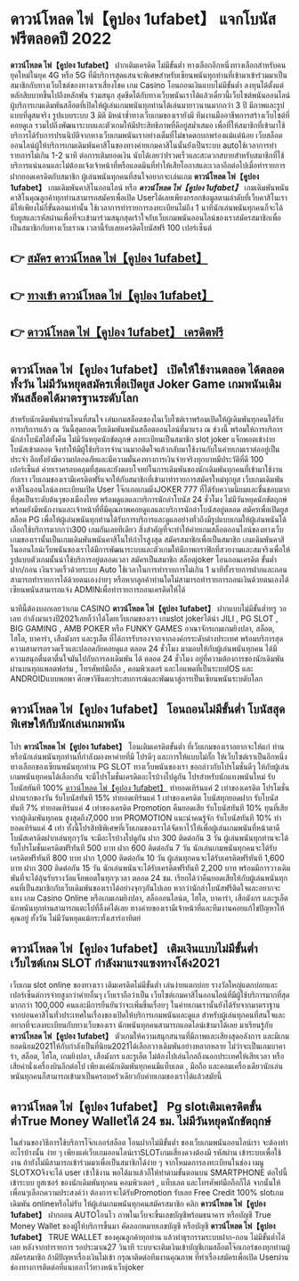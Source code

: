 # ดาวน์โหลด ไพ่【คูปอง 1ufabet】  แจกโบนัสฟรีตลอดปี 2022

**ดาวน์โหลด ไพ่【คูปอง 1ufabet】** ฝากเติมเครดิต ไม่มีขั้นต่ำ  ทางเลือกอีกหนึ่งทางเลือกสำหรับคนยุคใหม่ในยุค 4G หรือ 5G ที่มีบริการสุดแสนจะพิเศษสำหรับเซียนพนันทุกท่านที่เข้ามาเข้าร่วมมาเป็นสมาชิกกับทางเว็บไซต์ของทางเราเสี่ยงโชค เกม Casino  โอนถอนเงินแบบไม่มีขั้นต่ำ ลงทุนได้ตั้งแต่ หลักสิบบาทขึ้นไปถึงหลักพัน ร่วมสนุก สุดขีดได้กับทางเว็บพนันเราได้แล้วเดี๋ยวนี้เว็บไซต์พนันออนไลน์ผู้บริการเกมเดิมพันสล็อตที่เปิดให้ผู้เล่นเกมพนันทุกท่านได้เล่นมายาวนานมากกว่า 3 ปี มีภาพและรูปแบบที่ดูสมจริง รูปแบบระบบ 3 มิติ
มิหนำซ้ำทางเว็บเกมของเรายังมี ทีมงานมืออาชีพการสร้างเว็บไซต์ที่คอยดูเล  รวมไปถึงพัฒนาระบบและตัวเกมให้มีประสิทธิภาพที่ดีอยู่สม่ำเสมอ เพื่อที่ให้สมาชิกที่เข้ามาใช้บริการได้รับการปรนนิบัติจากทางเว็บเกมพนันเราอย่างเต็มที่ไม่ขาดตกบกพร่องแม้แต่น้อย เว็บสล็อตออนไลน์ผู้ให้บริการเกมเดิมพันคาสิโนของทางค่ายเกมคาสิโนนั้นยังเป็นระบบ autoใช้เวลาการทำรายการไม่เกิน 1-2 นาที ต่อการเติมยอดเงิน นับได้เลยว่าIรวดเร็วและสะดวกสบายสำหรับสมาชิกที่ใช้บริการแน่นอนและไม่ต้องแจ้งเจ้าหน้าที่หรือแอดมินที่ทำให้เสียโอกาสและเวลาอีกต่อไปเมื่อทำรายการฝากยอดเครดิตกับสมาชิก
ผู้เล่นพนันทุกคนที่สนใจอยากจะเล่นเกม **ดาวน์โหลด ไพ่【คูปอง 1ufabet】** เกมเดิมพันคาสิโนออนไลน์ หรือ ***ดาวน์โหลด ไพ่【คูปอง 1ufabet】*** เกมเดิมพันพนันคาสิโนคุณลูกค้าทุกท่านสามารถสมัครเพื่อเปิด Userได้เลยเพียงกรอกข้อมูลตามลำดับที่เว็บคาสิโนเรามีให้เพียงไม่กี่ขั้นตอนเท่านั้น ใช้เวลาการทำรายการลงทะเบียนไม่ถึง 1 นาทีนักเล่นพนันทุกคนก็จะได้รับยูสและรหัสผ่านเพื่อที่จะเข้ามาร่วมสนุกสุดเร้าใจกับเว็บเกมพนันออนไลน์ของเราสมัครสมาชิกเพื่อเป็นสมาชิกกับทางเว็บเราณ เวลานี้รับเลยเครดิตโบนัสฟรี 100 เปอร์เซ็นต์ 

## 👉 [สมัคร ดาวน์โหลด ไพ่【คูปอง 1ufabet】](https://archa888.com/)
## 👉 [ทางเข้า ดาวน์โหลด ไพ่【คูปอง 1ufabet】](https://archa888.com/)
## 👉 [ดาวน์โหลด ไพ่【คูปอง 1ufabet】 เครดิตฟรี](https://archa888.com/)

## ดาวน์โหลด ไพ่【คูปอง 1ufabet】 เปิดให้ใช้งานตลอด ได้ตลอดทั้งวัน ไม่มีวันหยุดสมัครเพื่อเปิดยูส Joker Game เกมพนันเดิมพันสล็อตได้มาตรฐานระดับโลก

สำหรับนักเดิมพันท่านไหนที่สนใจ เล่นเกมสล็อตของในเว็บไซต์เราพร้อมเปิดให้ผู้เดิมพันทุกคนได้รับการบริการแล้ว ณ วันนี้สุดยอดเว็บเดิมพันพนันสล็อตออนไลน์ที่มาแรง ณ ช่วงนี้ พร้อมให้การบริการนักล่าโบนัสได้ทั้งคืน ไม่มีวันหยุดนักขัตฤกษ์ ลงทะเบียนเป็นสมาชิก slot joker แจ็กพอตเข้าง่าย โบนัสเข้าตลอด จึงทำให้มีผู้ใช้บริการจำนวนมากติดใจแล้วกลับมาใช้งานกับในค่ายเกมเราต่ออยู่เป็นประจำ อีกทั้งยังมีความปลอดภัยและมีความมั่นคงทางการเงินจ่ายจริงทุกบาทมีประวัติที่ดี 100 เปอร์เซ็นต์ ค่ายเราครอบคลุมที่สุดและยังตอบโจทย์ในการเดิมพันของนักเดิมพันทุกคนที่เข้ามาใช้งานกับเรา
เว็บเกมของเรามีเครดิตฟรีแจกให้กับสมาชิกที่เข้ามาทำรายการสมัครใหม่ทุกยูส เว็บเกมเดิมพันคาสิโนออนไลน์ลงทะเบียนเปิด User โจ๊กเกอเกมมิ่งJOKER 777 ที่ได้รับความนิยมและชื่นชอบมากที่สุดเป็นระดับต้นๆของเมืองไทย พร้อมดูแลและบริการนักล่าโบนัส 24 ชั่วโมง ไม่มีวันหยุดนักขัตฤกษ์พร้อมยังมีพนักงานและเจ้าหน้าที่ที่มีคุณภาพคอยดูแลและบริการนักล่าโบนัสอยู่ตลอด สมัครเพื่อเปิดยูส สล็อต PG เพื่อให้ผู้เล่นพนันทุกท่านได้รับการบริการและดูแลอย่างทั่วถึงมีรูปแบบเกมให้ผู้เล่นพนันได้เลือกใช้บริการมากกว่า300 เกมกันเลยทีเดียว
สิ่งสำคัญที่จะทำให้ค่ายเกมสล็อตออนไลน์ของทางเว็บเกมของเรานั้นเป็นเกมเดิมพันพนันคาสิโนให้กำไรสูงสุด สมัครสมาชิกเพื่อเป็นสมาชิก  เกมเดิมพันคาสิโนออนไลน์เว็บพนันของเราได้มีการพัฒนาระบบและตัวเกมให้มีภาพกราฟิกที่สวยงามและสมจริงเพื่อให้รูปแบบตัวเกมนั้นน่าใช้บริการอยู่ตลอดเวลา สมัครเป็นสมาชิก สล็อตjoker โอนถอนเครดิต ขั้นต่ำ ฝาก/ถอน เงินรวดเร็วด้วยระบบ Auto ใช้เวลาในการทำรายการไม่เกิน 1 นาทีทั้งรายการฝากและถอนสามารถทำรายการได้ด้วยตนเองง่ายๆ หรือหากลูกค้าท่านใดไม่สามารถทำรายการถอนเงินด้วยตนเองได้เซียนพนันสามารถแจ้ง ADMINเพื่อทำรายการถอนเครดิตให้ได้

นาทีนี้ต้องบอกเลยว่าเกม CASINO **ดาวน์โหลด ไพ่【คูปอง 1ufabet】** ฝากแบบไม่มีขั้นต่ำทรู วอเลท กำลังมาแรงปี2021เลยก็ว่าได้โดยเว็บเกมของเรา เกมslot jokerได้นำ  JILI , PG SLOT , BIG GAMING , AMB POKER หรือ FUNKY GAMES อาณาจักรเกมเกมยิงปลา, สล็อต, ไฮโล, บาคาร่า, เสือมังกร และรูเล็ต ที่ได้การรับรองจากจากองค์กรระดับต่างประเทศ พร้อมบริการสุดความสามารถรวดเร็วและปลอดภัยคอยดูแล ตลอด 24 ชั่วโมง มามอบให้กับผู้เล่นพนันทุกคน ได้มีความสนุกตื่นตาตื่นใจมันไปกับการลงเดิมพัน ได้ ตลอด 24 ชั่วโมง อยู่ที่ความต้องการของนักเดิมพันผ่านบนทุกแพลตฟอร์ม , โทรศัพท์มือถือ , คอมพิวเตอร์ และไอแพดที่เป็นระบบIOS และ ANDROIDแบบพกพา ศึกษาวิธีและประสบการณ์และพัฒนาสู่การเป็นเซียนพนันระบดับโลก

## ดาวน์โหลด ไพ่【คูปอง 1ufabet】 โอนถอนไม่มีขั้นต่ำ โบนัสสุดพิเศษให้กับนักเล่นเกมพนัน

โปร **ดาวน์โหลด ไพ่【คูปอง 1ufabet】** โอนเติมเครดิตขั้นต่ำ ที่เว็บเกมของเราอยากจะให้แก่  ท่าน หรือนักเล่นพนันทุกท่านที่กำลังมองหาค่ายที่มี โปรดีๆ และการให้แบบไม่กั๊ก ให้เว็บไซต์เราเป็นอีกหนึ่งทางเลือกของเซียนพนันทุกท่าน  PG SLOT ทางเว็บพนันของเรา ขอกล่าวกับโปรโมชั่นดีๆ ให้กับผู้เล่นเกมพนันทุกคนได้เลือกกัน จะมีโปรโมชั่นเครดิตอะไรบ้างไปดูกัน
โปรสำหรับนักแทงพนันใหม่ รับโบนัสทันที 100% [ดาวน์โหลด ไพ่【คูปอง 1ufabet】](https://archa888.com/) ทำยอดเทิร์นแค่ 2 เท่าของเครดิต
โปรโมชั่นฝากแรกของวัน รับโบนัสทันที 15% ทำยอดเทิร์นแค่ 1 เท่าของเครดิต
โบนัสทุกยอดฝาก รับโบนัสทันที 7% ทำยอดเทิร์นแค่ 4 เท่าของเครดิต
 Promotion คืนยอดเสีย รับโบนัสทันที 10% ทุนที่เสียจากผู้เดิมพันทุกคน สูงสุดถึง7,000 บาท
 PROMOTION แนะนำคนรู้จัก รับโบนัสทันที 10% ทำยอดเทิร์นแค่ 4 เท่า
ทั้งนี้โปรสิทธิพิเศษที่เว็บเกมของเราได้จัดหาไว้ให้เพื่อผู้เล่นเกมพนันที่หน้าตาดี โบนัสเครดิตฝากเล่นทุกๆวัน จะมีอะไรบ้างไปดูกัน
ฝาก 300 ติดต่อกัน 3 วัน ผู้เล่นพนันทุกท่านจะได้รับโปรโมชั่นเครดิตฟรีทันที 500 บาท
ฝาก 600 ติดต่อกัน 7 วัน นักเล่นเกมพนันทุกคนจะได้รับเครดิตฟรีทันที 800 บาท
ฝาก 1,000 ติดต่อกัน 10 วัน ผู้เล่นทุกคนจะได้รับเครดิตฟรีทันที 1,600 บาท
ฝาก 300 ติดต่อกัน 15 วัน นักเล่นพนันจะได้รับเครดิตฟรีทันที 2,200 บาท
พร้อมมีการวางเดิมพันที่จะได้ลุ้นรับรางวัลแจ็กพอตในทุกๆเวลา ตลอด 24 ชม. เรียกได้ว่าคืนยอดเสียให้กับผู้เล่นพนันทุกคนที่เป็นสมาชิกกับเว็บเดิมพันของเราได้อย่างจุกๆกันไปเลย หากว่านักล่าโบนัสฟรีติดใจและอยากจะแทง เกม  Casino Online หรือเกมเกมยิงปลา, สล็อออนไลน์ต, ไฮโล, บาคาร่า, เสือมังกร และรูเล็ต นักพนันทุกท่านสามารถแตะไปที่ลิ้งค์ได้เลย ทางค่ายของเรามีเจ้าหน้าที่และทีมงานคอยแก้ไขปัญหาให้คุณอยู่ ทั้งวัน ไม่มีวันหยุดแม้กระทั่งเสาร์อาทิตย์

## ดาวน์โหลด ไพ่【คูปอง 1ufabet】 เติมเงินแบบไม่มีขั้นต่ำ  เว็บไซต์เกม SLOT กำลังมาแรงแซงทางโค้ง2021

เว็บเกม slot online ของทางเรา เติมเครดิตไม่มีขั้นต่ำ เล่นง่ายแตกบ่อย รางวัลใหญ่แตกบ่อยและเปอร์เซ็นต์การจ่ายสูงกว่าค่ายอื่นๆ เว็บเราถือว่าเป็น เว็บไซต์เกมคาสิโนออนไลน์ที่มีผู้ใช้บริการมากที่สุดมากกว่า 100,000 คนและมีการยืนยันว่าจะเพิ่มขึ้นเรื่อยๆ ในค่ายเกมเรานั้นยังได้รับจากมาตราฐานจากบ่อนคาสิโนทั่วประเทศในเรื่องของเปิดให้บริการเกมพนันและดูแล สำหรับผู้เล่นทุกคนที่สนใจและอยากที่จะลงทะเบียนกับทางเว็บของเรา นักพนันทุกคนสามารถแอดไลน์เข้ามาได้เลย
	มาเรียนรู้กับ **ดาวน์โหลด ไพ่【คูปอง 1ufabet】** ตัวเกมให้ความสนุกสนานที่มีภาพและเสียงสุดอลังการ และมีเกมยอดนิยม2021ให้กับกำลังเป็นที่นิยม2021ได้เลือกวางเดิมพันอย่างหลากหลาย  ไม่ว่าจะเป็นเกมบาคาร่า, สล็อต, ไฮโล, เกมยิงปลา, เสือมังกร และรูเล็ต ไม่ต้องไปเล่นไกลถึงนอกประเทศให้เสียเวลา หรือเสียค่านั่งเครื่องบินอีกต่อไป เพียงแค่นักเดิมพันทุกคนมีแท็บเลต , มือถือ และคอมเครื่องเดียวนักเล่นพนันทุกคนก็สามารถเข้ามาเป็นครอบครัวเดียวกับค่ายเกมของเราได้แล้วสมัยนี้

## ดาวน์โหลด ไพ่【คูปอง 1ufabet】 Pg slotเติมเครดิตขั้นต่ำTrue Money Walletได้ 24 ชม. ไม่มีวันหยุดนักขัตฤกษ์

ในส่วนของวิธีการใช้บริการโจ๊กเกอร์สล็อต โอนฝากไม่มีขั้นต่ำ ของเว็บเกมพนันออนไลน์เรา จะต้องทำอะไรบ้างนั้น ง่าย ๆ เพียงแค่เว็บเกมออนไลน์เราSLOTเกมเสี่ยงดวงต้องมี รหัสผ่าน เข้าระบบเพื่อใช้งาน ถ้ายังไม่มีสามารถเข้าร่วมมาเพื่อเป็นสมาชิกได้ง่าย ๆ จากโหมดการลงทะเบียนในช่อง เมนู SLOTXOจึงจะได้ user เข้าใช้งาน พอได้มาแล้วก็ให้ทำตามขั้นตอนบน SMARTPHONE ต่อไปนี้
เข้าระบบ ยูสเซอร์  ของนักเดิมพันทุกคน คอมพิวเตอร์ , แท็บเลต และโทรศัพท์มือถือก็ได้
จากนั้นให้เพื่อนๆเลือกความประสงค์ว่า ต้องการจะได้รับPromotion รับเลย Free Credit 100% slotเกมเดิมพัน onlineหรือไม่รับ
ให้ผู้เล่นเกมพนันทุกคนสมัครสมาชิก คลิก **ดาวน์โหลด ไพ่【คูปอง 1ufabet】** ฝากถอน AUTOโอนไว ภาพในเว็บจะขึ้นเลขบัญชีพร้อมธนาคาร หรือบัญชี True Money Wallet ของผู้ให้บริการขึ้นมา
คัดลอกหมายเลขบัญชี หรือบัญชี **ดาวน์โหลด ไพ่【คูปอง 1ufabet】** TRUE WALLET ของคุณลูกค้าทุกท่าน แล้วทำธุรกรรมระบบฝาก-ถอน ไม่มีขั้นต่ำได้เลย
หลังจากทำรายการ รอประมาณ27 วินาที ระบบจะเติมเงินเข้าบัญชีเกมสล็อตโจ๊กเกอร์ของทุกท่านผู้สมัครสมาชิก
ถ้ามีปัญหาเรื่องเงินไม่เข้า กรุณาติดต่อทีมงานคุณภาพ ที่ทำเรื่องสมัครเพื่อเปิด Userผ่านช่องทางการติดต่อที่แนบเอาไว้ทางหน้าเว็บjoker


